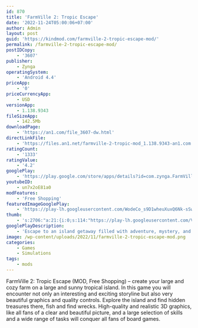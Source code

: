 ```yaml
---
id: 870
title: 'FarmVille 2: Tropic Escape'
date: '2022-11-24T05:00:06+07:00'
author: Admin
layout: post
guid: 'https://kindmod.com/farmville-2-tropic-escape-mod/'
permalink: /farmville-2-tropic-escape-mod/
postIDCopy:
    - '3607'
publisher:
    - Zynga
operatingSystem:
    - 'Android 4.4'
priceApp:
    - '0'
priceCurrencyApp:
    - USD
versionApp:
    - 1.138.9343
fileSizeApp:
    - 142.5Mb
downloadPage:
    - 'https://an1.com/file_3607-dw.html'
directLinkFile:
    - 'https://files.an1.net/farmville-2-tropic-mod_1.138.9343-an1.com.apk'
ratingCount:
    - '1333'
ratingValue:
    - '4.2'
googlePlay:
    - 'https://play.google.com/store/apps/details?id=com.zynga.FarmVilleTropicEscape'
youtubeID:
    - un7x2oE81a0
modFeatures:
    - 'Free Shopping'
featuredImageGooglePlay:
    - 'https://play-lh.googleusercontent.com/WodeCo_s9D1wheuXuxQ6Nk-sSwrvNZB0zJ9HRVkbBybChm30orRc1CgRN4ZpwjAFzvA'
thumb:
    - 's:2706:"a:21:{i:0;s:114:"https://play-lh.googleusercontent.com/VKbB37lPK-8bBEphn4GWTDQEQ894CEuKDJIqBtbVYXTJaOvCC5Sv3h9E5aumrLjiCg=w526-h296";i:1;s:116:"https://play-lh.googleusercontent.com/ubGi1y6YwUQI36d0F0O8tS_FsJA-0sfo3XfjCJxcrZO37JHSiEmHOB3D_FsgisWeZp8t=w526-h296";i:2;s:115:"https://play-lh.googleusercontent.com/jXhGHzA_rG3Jk96H8QjGyDi2KG0pCIjUfERgEYItoThingz6mxSOn-r3vmNQf0P3teo=w526-h296";i:3;s:115:"https://play-lh.googleusercontent.com/GacYY-3WTiRs41evHonsFuQrCKnRDzTT0K6uagSEl8CORRdVws5b_imygdSlclynT0g=w526-h296";i:4;s:114:"https://play-lh.googleusercontent.com/Bz99AEPFrvZNnOQXW5-zERlGgGUM7WB2S4lpHQpePvJfGGv3wsG2hlwcMrIJzOzmXQ=w526-h296";i:5;s:116:"https://play-lh.googleusercontent.com/v4AeuCv-XmqXotge-OnEhQ9FRK8AD6C__HSbiJsNFUnafQACUxPZX4vx-doOzvDKsJrk=w526-h296";i:6;s:115:"https://play-lh.googleusercontent.com/2tP3riM6W9UfCJGosLGyLTczXbFg5GLulQym5TgnsUSsGXvsnSTFFooRD44x220Lvsw=w526-h296";i:7;s:114:"https://play-lh.googleusercontent.com/u8uqxSO_W41FboiDtWw3vhl3mGVNH4pfGbQ0TC752SfNfRYiBtrW60In3F_VMLcjtA=w526-h296";i:8;s:115:"https://play-lh.googleusercontent.com/fVeM7pz7VZhDdPoRA4ffx2va4ythggdXyaP9FTa7b4Pm5NFzTVGzYMkDVqIhLGXp8iM=w526-h296";i:9;s:114:"https://play-lh.googleusercontent.com/9eEguBCspqKB-6tG2GDvvT-jYMbgcUmz7GWxU6-zeCOYw8tjgRwUu-2WRnbB75aygA=w526-h296";i:10;s:115:"https://play-lh.googleusercontent.com/pIuwIAjZ7f1nIsW3cA8CldA5s8FbqNyXtRLWsQA6CVxi4K-Uscx0Z1go2yBz69DIJ9Q=w526-h296";i:11;s:114:"https://play-lh.googleusercontent.com/sh_Z2BEUGVtMSl-V52q3R_XtRj1eTrW-mKRy_LDyE3Fogh3fig3blr_lqht3bsnZzA=w526-h296";i:12;s:115:"https://play-lh.googleusercontent.com/ahA94QOnTCqvvMroxEfID_bvh5aVOHl-urPZxpo5tqtW8jdceyo6y2_DXaIsFWfFMqw=w526-h296";i:13;s:114:"https://play-lh.googleusercontent.com/m4TrSqpEnOWBHafx_pORoHO7fLbtu0lSH-VqakaSXzkRKiVd5Aq1mQCh27-gGwYkaA=w526-h296";i:14;s:115:"https://play-lh.googleusercontent.com/qxrz2VLioidfrL8yOYVK0vCvZX4EPRMyV5ScCjFV3UnwqSY1rKBweiz_BjIP6OQ2nSE=w526-h296";i:15;s:116:"https://play-lh.googleusercontent.com/aRYwRdhlUUN35Ee2pA5L2SxWlGvcCrGTvC5o5rX2Gow_0yBp5LUR-XNF2-PFSIjQO3uF=w526-h296";i:16;s:116:"https://play-lh.googleusercontent.com/DVvN-IHBezWMnYBLftgLIZR7f7TiypTL3Y1sGeWFXpV632XOqj8KAUeLMa8qvozvdwsL=w526-h296";i:17;s:114:"https://play-lh.googleusercontent.com/sbGx_3uWW1wEt5aFYF190zIE9UvXGg8CgFOBlQrJnZkfFk-zU2LpD5WdrDFBKvQv0Q=w526-h296";i:18;s:116:"https://play-lh.googleusercontent.com/F-DGDn4mezGhEpUx8-gkkX3Gw1NRpbYyoF6znO3tbGL8NPXbT6vQSW6WBtmxaviPIw7_=w526-h296";i:19;s:116:"https://play-lh.googleusercontent.com/GBTvLrKLUBvOkTzmqC0qRXWpiZ9L3DHLWVa9FtcvNZVn0ENaL1-6DVGsc_kN9-W8NJGJ=w526-h296";i:20;s:116:"https://play-lh.googleusercontent.com/6xYjB28_00_-IPUY14YTyklF3VFLKqFjHhzKpShhpowzZ24UElBxSD6tZy8-lNYB1ImX=w526-h296";}";'
googlePlayDescription:
    - 'Escape to an island getaway filled with adventure, mystery, and fun new mini games in this colorful free-to-play game from the makers of FarmVille!. Adventure unfolds all around your island!. ESCAPE TO THE TROPICS - Seek adventures on your very own tropical island - Farm unique fruits and veggies, craft fun drinks and meet adorable animals - Discover all of the tropical crops and exotic animals that call your island home - Run a beachside inn and start a new life in paradise - Play mini games and have fun with new characters like Ting'
image: /wp-content/uploads/2022/11/farmville-2-tropic-escape-mod.png
categories:
    - Games
    - Simulations
tags:
    - mods
---
```


FarmVille 2: Tropic Escape (MOD, Free Shopping) – create your large and cozy farm on a large and sunny tropical island. In this game you will encounter not only an interesting and exciting storyline but also very beautiful graphics and quality controls. Explore the island and find hidden treasures there, fish and find wrecks. High-quality and realistic 3D graphics, like all fans of a clear and beautiful picture, and a large selection of skills and a wide range of tasks will conquer all fans of board games.